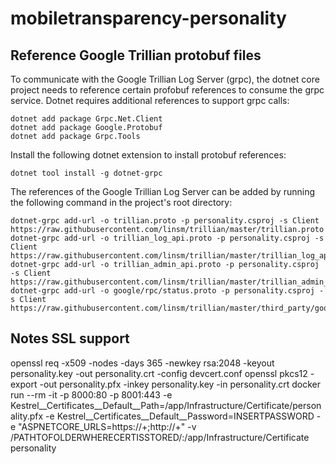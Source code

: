 # mobiletransparency-personality

## Reference Google Trillian protobuf files
To communicate with the Google Trillian Log Server (grpc), the dotnet core project needs to reference certain profobuf references to consume the grpc service. Dotnet requires additional references to support grpc calls: 

```shell
dotnet add package Grpc.Net.Client
dotnet add package Google.Protobuf
dotnet add package Grpc.Tools
```

Install the following dotnet extension to install protobuf references:
```shell
dotnet tool install -g dotnet-grpc
```

The references of the Google Trillian Log Server can be added by running the following command in the project's root directory:

```shell
dotnet-grpc add-url -o trillian.proto -p personality.csproj -s Client https://raw.githubusercontent.com/linsm/trillian/master/trillian.proto
dotnet-grpc add-url -o trillian_log_api.proto -p personality.csproj -s Client https://raw.githubusercontent.com/linsm/trillian/master/trillian_log_api.proto
dotnet-grpc add-url -o trillian_admin_api.proto -p personality.csproj -s Client https://raw.githubusercontent.com/linsm/trillian/master/trillian_admin_api.proto
dotnet-grpc add-url -o google/rpc/status.proto -p personality.csproj -s Client https://raw.githubusercontent.com/linsm/trillian/master/third_party/googleapis/google/rpc/status.proto
```
## Notes SSL support

openssl req -x509 -nodes -days 365 -newkey rsa:2048 -keyout personality.key -out personality.crt -config devcert.conf 
openssl pkcs12 -export -out personality.pfx -inkey personality.key -in personality.crt
docker run --rm -it -p 8000:80 -p 8001:443 -e Kestrel\_\_Certificates\_\_Default\_\_Path=/app/Infrastructure/Certificate/personality.pfx -e Kestrel\_\_Certificates\_\_Default\_\_Password=INSERTPASSWORD -e "ASPNETCORE_URLS=https://+;http://+" -v /PATHTOFOLDERWHERECERTISSTORED/:/app/Infrastructure/Certificate personality

